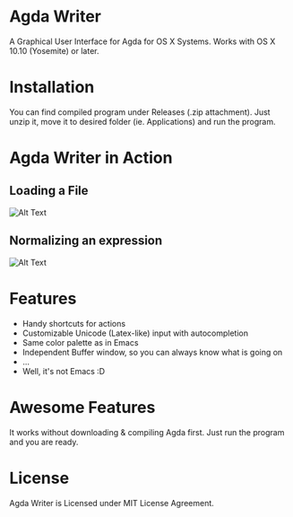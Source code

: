 # Agda Writer
A Graphical User Interface for Agda for OS X Systems.
Works with OS X 10.10 (Yosemite) or later.

# Installation
You can find compiled program under Releases (.zip attachment). Just unzip it, move it to desired folder (ie. Applications) and run the program.

# Agda Writer in Action
## Loading a File
![Alt Text](https://github.com/markokoleznik/agda-writer/blob/master/Agda%20Writer/ReadmeMarkdown/ex01.gif)

## Normalizing an expression
![Alt Text](https://github.com/markokoleznik/agda-writer/blob/master/Agda%20Writer/ReadmeMarkdown/ex02.gif)

# Features
- Handy shortcuts for actions
- Customizable Unicode (Latex-like) input with autocompletion
- Same color palette as in Emacs
- Independent Buffer window, so you can always know what is going on
- ...
- Well, it's not Emacs :D

# Awesome Features
It works without downloading & compiling Agda first. Just run the program and you are ready.

# License
Agda Writer is Licensed under MIT License Agreement.
